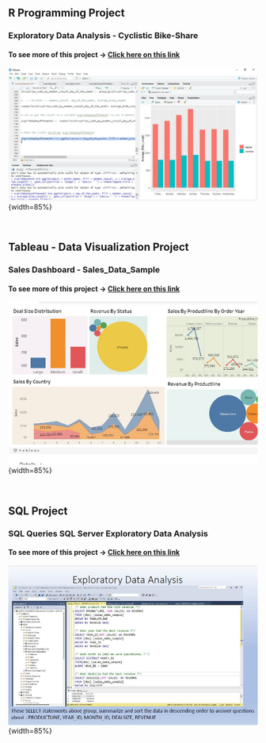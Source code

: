 
## R Programming  Project

### Exploratory Data Analysis - Cyclistic Bike-Share 

#### To see more of this project -> [Click here on this link](https://www.kaggle.com/code/brigitei/case-study-data-analytics-v1)

![ProjectR](https://raw.githubusercontent.com/delbri8w/Projects_List1/de507d0f3369b07a2d7b24f9854f4db03f601f0b/Images/Rdatapart23.JPG){width=85%}  

&nbsp;

## Tableau - Data Visualization  Project

###  Sales Dashboard - Sales_Data_Sample
#### To see more of this project -> [Click here on this link](https://public.tableau.com/app/profile/brigite.inevil)

![ProjectR](https://github.com/delbri8w/Projects_List1/blob/f707ed0f51b0c426e8026fe988a4ad3fdf79bf82/Images/DatVizTableauProject1.JPG){width=85%} 

&nbsp;

## SQL Project

###  SQL Queries  SQL Server  Exploratory Data Analysis 

#### To see more of this project -> [Click here on this link](https://1drv.ms/b/s!Ag4Ghq9XPtYbhFRY9QDyGOjpJV_s?e=zkLf7Q)

![ProjectR](https://github.com/delbri8w/Projects_List1/blob/f707ed0f51b0c426e8026fe988a4ad3fdf79bf82/Images/SQL-EDA-SalesDataProject1.JPG){width=85%} 



